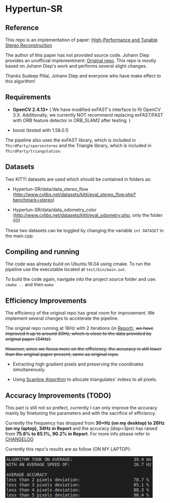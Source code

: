 # Hypertun-SR

## Reference

This repo is an implementation of paper: [High-Performance and Tunable Stereo Reconstruction](https://arxiv.org/pdf/1511.00758.pdf)

The author of this paper has not provided source code. Johann Diep provides an unofficial implementment: [Original repo](https://gitlab.com/jdiep/high-performance-and-tunable-stereo-reconstruction). This repo is mostly based on Johann Diep's work and performs several slight changes.

Thanks Sudeep Pillai, Johann Diep and everyone who have make effect to this algorithm!

## Requirements

 - **OpenCV 2.4.13+** ( We have modified exFAST's interface to fit OpenCV 3.X. Additionally, we currently NOT recommend replacing exFAST/FAST with ORB feature detector in ORB_SLAM2 after testing. )

 - boost (tested with 1.58.0.1)

The pipeline also uses the exFAST library, which is included in `ThirdParty/sparsestereo` and the Triangle library, which is included in `ThirdParty/triangulation`.

## Datasets
Two KITTI datasets are used which should be contained in folders as:

 - Hypertun-SR/data/data_stereo_flow 		(http://www.cvlibs.net/datasets/kitti/eval_stereo_flow.php?benchmark=stereo)

 - Hypertun-SR/data/data_odometry_color		(http://www.cvlibs.net/datasets/kitti/eval_odometry.php, only the folder 00)

These two datasets can be toggled by changing the variable `int DATASET` in the main.cpp.

## Compiling and running

The code was already build on Ubuntu 16.04 using cmake. To run the pipeline use the executable located at `test/bin/main.out`.

To build the code again, navigate into the project source folder and use:
`cmake ..`
and then
`make`

## Efficiency Improvements

The efficiency of the original repo has great room for improvement. We implement several changes to accelerate the pipeline. 

The original repo running at 16Hz with 2 iterations (in [Report](./paper/3DVision_Report_Group3.pdf)), ~~we have improved it up to around 30Hz, which is close to the data provided by original paper (34Hz).~~

~~However, since we focus more on the efficiency, the accuracy is still lower than the original paper present, same as original repo.~~

- Extracting high gradient pixels and preserving the coordinates simultaneously.

- Using [Scanline Algorithm](http://www.sunshine2k.de/coding/java/TriangleRasterization/TriangleRasterization.html#algo2) to allocate triangulates' indexs to all pixels.


## Accuracy Improvements (TODO)

This part is still not so prefect, currently I can only improve the accuracy mainly by finetuning the parameters and with the sacrifice of efficiency. 

Currently the frequency has dropped from **30+Hz (on my desktop) to 26Hz (on my laptop), 34Hz in Report** and the accuracy (disp<3pix) has raised from **75.8% to 85.1%, 90.2% in Report**. For more info please refer to [CHANGELOG](./CHANGELOG.md)

Currently this repo's results are as follow (ON MY LAPTOP): 

![](./paper/2020-02-01_result.png)